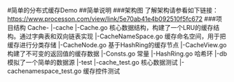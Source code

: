 #简单的分布式缓存Demo
##简单说明
###架构图
了解架构请参看如下链接：https://www.processon.com/view/link/5e70ab41e4b092510f5fc672
###项目结构
Cache-
   |-cache
     |-Cache.go                 核心数据结构，构建了一个LRU的缓存结构。通过字典表和双向链表实现
     |-CacheNameSpace.go        缓存命名空间，用于把缓存进行分类存储
     |-CacheNode.go             基于HashRing的缓存节点
     |-CacheView.go             构建了不可变的返回值的缓存数据
     |-Consts.go                常量
     |-HashRing.go              哈希环
   |-db                         模拟了一个简单的数据源
   |-test
     |-cache_test.go            核心数据测试
     |-cachenamespace_test.go   缓存控件测试
